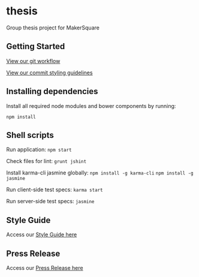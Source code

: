 # thesis
Group thesis project for MakerSquare

## Getting Started
[View our git workflow](https://github.com/MAKE-SITY/MKSTream/wiki/Git-Workflow)

[View our commit styling guidelines](https://github.com/MAKE-SITY/MKSTream/wiki/Commit-Styling)

## Installing dependencies
Install all required node modules and bower components by running:

`npm install`

## Shell scripts
Run application:
`npm start`

Check files for lint:
`grunt jshint`

Install karma-cli jasmine globally:
`npm install -g karma-cli`
`npm install -g jasmine`

Run client-side test specs:
`karma start`

Run server-side test specs:
`jasmine`

## Style Guide
Access our [Style Guide here](https://github.com/MKSTeam/thesis/wiki/Style-Guide)

## Press Release
Access our [Press Release here](https://github.com/MKSTeam/thesis/wiki/Press-Release)